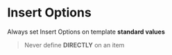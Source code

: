 # Insert Options

 Always set Insert Options on template **standard values**

> Never define **DIRECTLY** on an item
